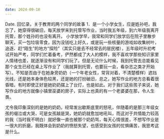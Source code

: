 ```yaml
---
date: 2024-09-18
---
```


Date.
回忆录，关于教育的两个同学的故事
1．是一个小学女生，应是姓孙吧，我忘了，她穿得很破旧，每天放学来到托管写作业，当时我五年级，到六年级我离开托管，那个姓孙的也没有离开。
小学放学早，我常和同学们放学后在院子里散步聊天，买一包垃圾零食，因为没钱吃上好久，或是玩一些核量的游戏如收集树叶，追逐、赶“陌生”的地方“探险”（其实只是去不经常去的居民楼），五年级时升初考试开始严考，同学们忙着备考，俨然都成了大人的模样，我不喜欢学那些知识家里人情绪也差，就逐渐没有和同学们玩了。但是无论什么时候，我到托管去总能看见那个女生已经在桌上写作业了（我就算到托管，也要玩一会，看杂志之类才开始写）。不知是否由于在她身旁奶奶（一个年老女性，常背对着，不清楚模样）遮挡光线，还是她本身体色较黑，还是她的打扮破旧，总之，她写作业的地方总看着很昏暗，有时即使正好是她奶奶摆上了台灯，也是如此。对于我们这些孩子来说，她写作业的地方就像小镇里巫婆的房子，实际上也真的有一个老婆婆在那，令人生畏。

尤令我印象深刻的是她的奶奶，经常发出歇斯底里的怒吼，伴随着的是那三年级女孩的啜泣或大哭，可是女孩越是哭，她奶奶就愈加地吼叫，而这对于共情能力较高的我（当时我不明白）就好像一直也被那个奶奶骂，每天心情很差，不想写作业是一很大的折磨，我既体会到奶奶的愤怒失望，也感受到女孩的忧惧痛苦，我思考这是什么。
